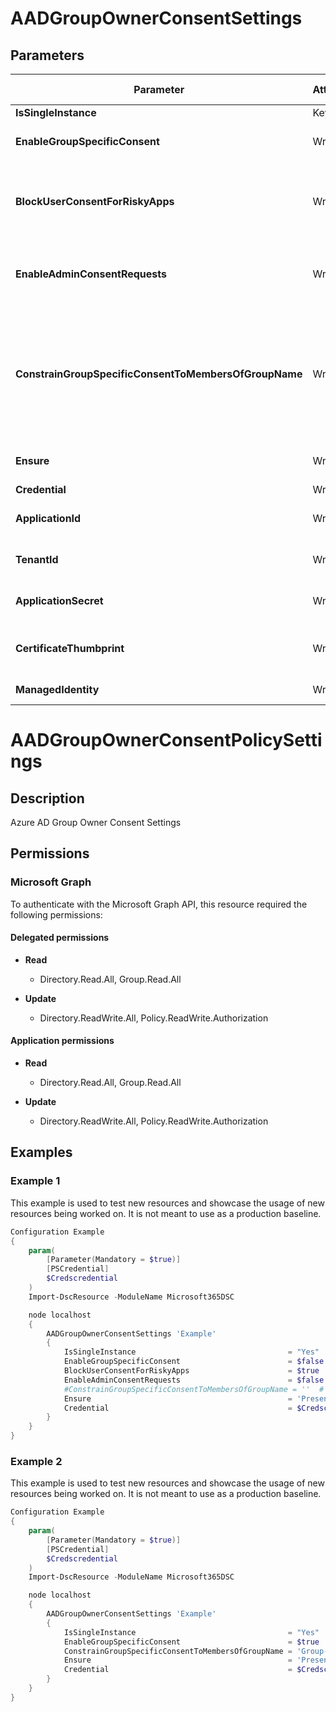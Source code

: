 ﻿# AADGroupOwnerConsentSettings

## Parameters

| Parameter | Attribute | DataType | Description | Allowed Values |
| --- | --- | --- | --- | --- |
| **IsSingleInstance** | Key | String | Only valid value is 'Yes'. | `Yes` |
| **EnableGroupSpecificConsent** | Write | Boolean | Flag indicating if groups owners are allowed to grant group specific permissions. | |
| **BlockUserConsentForRiskyApps** | Write | Boolean | Flag indicating if user consent will be blocked when a risky request is detected. Administrators will still be able to consent to apps considered risky. | |
| **EnableAdminConsentRequests** | Write | Boolean | Flag indicating if users will be able to request admin consent when they are unable to grant consent to an app themselves. | |
| **ConstrainGroupSpecificConsentToMembersOfGroupName** | Write | String | If EnableGroupSpecificConsent is set to âTrueâ and this is set to a security group name, members (both direct and transitive) of the group identified will be authorized to grant group-specific permissions to the groups they own. | |
| **Ensure** | Write | String | Specify if the Azure AD Group Consent Settings should exist or not. | `Present`, `Absent` |
| **Credential** | Write | PSCredential | Credentials of the Admin | |
| **ApplicationId** | Write | String | Id of the Azure Active Directory application to authenticate with. | |
| **TenantId** | Write | String | Id of the Azure Active Directory tenant used for authentication. | |
| **ApplicationSecret** | Write | PSCredential | Secret of the Azure Active Directory tenant used for authentication. | |
| **CertificateThumbprint** | Write | String | Thumbprint of the Azure Active Directory application's authentication certificate to use for authentication. | |
| **ManagedIdentity** | Write | Boolean | Managed ID being used for authentication. | |


# AADGroupOwnerConsentPolicySettings

## Description

Azure AD Group Owner Consent Settings

## Permissions

### Microsoft Graph

To authenticate with the Microsoft Graph API, this resource required the following permissions:

#### Delegated permissions

- **Read**

    - Directory.Read.All, Group.Read.All

- **Update**

    - Directory.ReadWrite.All, Policy.ReadWrite.Authorization

#### Application permissions

- **Read**

    - Directory.Read.All, Group.Read.All

- **Update**

    - Directory.ReadWrite.All, Policy.ReadWrite.Authorization

## Examples

### Example 1

This example is used to test new resources and showcase the usage of new resources being worked on.
It is not meant to use as a production baseline.

```powershell
Configuration Example
{
    param(
        [Parameter(Mandatory = $true)]
        [PSCredential]
        $Credscredential
    )
    Import-DscResource -ModuleName Microsoft365DSC

    node localhost
    {
        AADGroupOwnerConsentSettings 'Example'
        {
            IsSingleInstance                                  = "Yes"
            EnableGroupSpecificConsent                        = $false
            BlockUserConsentForRiskyApps                      = $true
            EnableAdminConsentRequests                        = $false
            #ConstrainGroupSpecificConsentToMembersOfGroupName = ''  # value is only relevant if EnableGroupSpecificConsent is true. See example 2
            Ensure                                            = 'Present'
            Credential                                        = $Credscredential
        }
    }
}
```

### Example 2

This example is used to test new resources and showcase the usage of new resources being worked on.
It is not meant to use as a production baseline.

```powershell
Configuration Example
{
    param(
        [Parameter(Mandatory = $true)]
        [PSCredential]
        $Credscredential
    )
    Import-DscResource -ModuleName Microsoft365DSC

    node localhost
    {
        AADGroupOwnerConsentSettings 'Example'
        {
            IsSingleInstance                                  = "Yes"
            EnableGroupSpecificConsent                        = $true  # prerequisite for specifying a constraining group
            ConstrainGroupSpecificConsentToMembersOfGroupName = 'Group-Vetted-GroupOwners'
            Ensure                                            = 'Present'
            Credential                                        = $Credscredential
        }
    }
}
```

